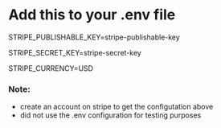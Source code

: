 # Add this to your **.env** file

STRIPE_PUBLISHABLE_KEY=stripe-publishable-key   

STRIPE_SECRET_KEY=stripe-secret-key   

STRIPE_CURRENCY=USD

### Note:
* create an account on stripe to get the configutation above
* did not use the .env configuration for testing purposes
